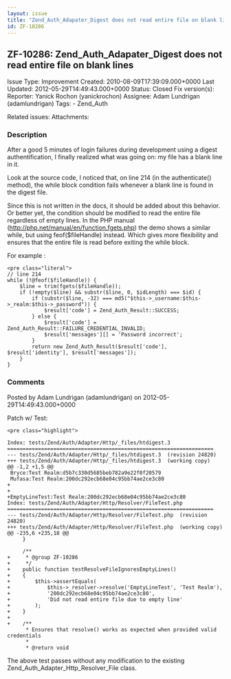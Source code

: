 ```yaml
---
layout: issue
title: "Zend_Auth_Adapater_Digest does not read entire file on blank lines"
id: ZF-10286
---
```


ZF-10286: Zend\_Auth\_Adapater\_Digest does not read entire file on blank lines
-------------------------------------------------------------------------------

 Issue Type: Improvement Created: 2010-08-09T17:39:09.000+0000 Last Updated: 2012-05-29T14:49:43.000+0000 Status: Closed Fix version(s): 
 Reporter:  Yanick Rochon (yanickrochon)  Assignee:  Adam Lundrigan (adamlundrigan)  Tags: - Zend\_Auth
 
 Related issues: 
 Attachments: 
### Description

After a good 5 minutes of login failures during development using a digest authentification, I finally realized what was going on: my file has a blank line in it.

Look at the source code, I noticed that, on line 214 (in the authenticate() method), the while block condition fails whenever a blank line is found in the digest file.

Since this is not written in the docs, it should be added about this behavior. Or better yet, the condition should be modified to read the entire file regardless of empty lines. In the PHP manual (<http://php.net/manual/en/function.fgets.php>) the demo shows a similar while, but using feof($fileHandle) instead. Which gives more flexibility and ensures that the entire file is read before exiting the while block.

For example :

 
    <pre class="literal"> 
    // line 214
    while (!@feof($fileHandle)) {
        $line = trim(fgets($fileHandle));
        if (!empty($line) && substr($line, 0, $idLength) === $id) {
            if (substr($line, -32) === md5("$this->_username:$this->_realm:$this->_password")) {
                $result['code'] = Zend_Auth_Result::SUCCESS;
            } else {
                $result['code'] = Zend_Auth_Result::FAILURE_CREDENTIAL_INVALID;
                $result['messages'][] = 'Password incorrect';
            }
            return new Zend_Auth_Result($result['code'], $result['identity'], $result['messages']);
        }
    }


 

 

### Comments

Posted by Adam Lundrigan (adamlundrigan) on 2012-05-29T14:49:43.000+0000

Patch w/ Test:

 
    <pre class="highlight">
    
    Index: tests/Zend/Auth/Adapter/Http/_files/htdigest.3
    ===================================================================
    --- tests/Zend/Auth/Adapter/Http/_files/htdigest.3  (revision 24820)
    +++ tests/Zend/Auth/Adapter/Http/_files/htdigest.3  (working copy)
    @@ -1,2 +1,5 @@
     Bryce:Test Realm:d5b7c330d5685beb782a9e22f0f20579
     Mufasa:Test Realm:200dc292ecb68e04c95bb74ae2ce3c80
    +
    +
    +EmptyLineTest:Test Realm:200dc292ecb68e04c95bb74ae2ce3c80
    Index: tests/Zend/Auth/Adapter/Http/Resolver/FileTest.php
    ===================================================================
    --- tests/Zend/Auth/Adapter/Http/Resolver/FileTest.php  (revision 24820)
    +++ tests/Zend/Auth/Adapter/Http/Resolver/FileTest.php  (working copy)
    @@ -235,6 +235,18 @@
         }
     
         /**
    +     * @group ZF-10286
    +     */
    +    public function testResolveFileIgnoresEmptyLines()
    +    {
    +        $this->assertEquals(
    +            $this->_resolver->resolve('EmptyLineTest', 'Test Realm'),
    +            '200dc292ecb68e04c95bb74ae2ce3c80',
    +            'Did not read entire file due to empty line'
    +        );
    +    }
    +
    +    /**
          * Ensures that resolve() works as expected when provided valid credentials
          *
          * @return void


The above test passes without any modification to the existing Zend\_Auth\_Adapter\_Http\_Resolver\_File class.

 

 